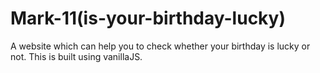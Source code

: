 # Mark-11(is-your-birthday-lucky)

A website which can help you to check whether your birthday is lucky or not. This is built using vanillaJS.
